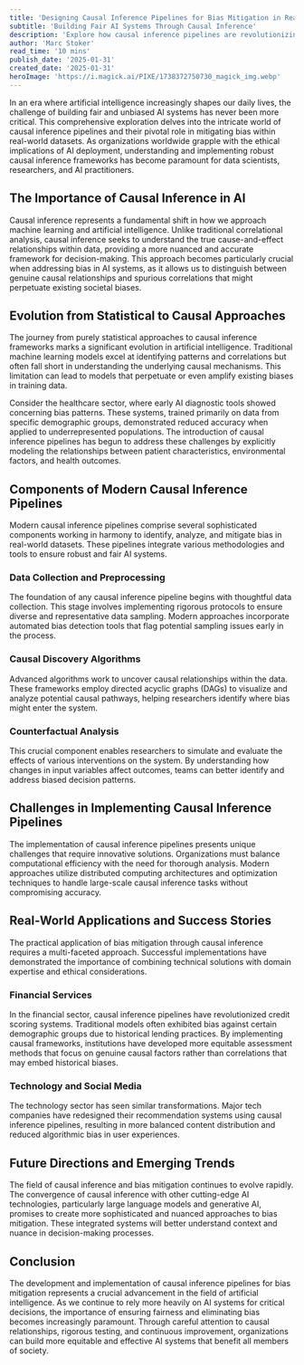 ```yaml
---
title: 'Designing Causal Inference Pipelines for Bias Mitigation in Real-World Datasets'
subtitle: 'Building Fair AI Systems Through Causal Inference'
description: 'Explore how causal inference pipelines are revolutionizing bias mitigation in AI systems. This comprehensive guide examines the evolution, implementation, and future of causal frameworks in creating fair and ethical artificial intelligence solutions.'
author: 'Marc Stoker'
read_time: '10 mins'
publish_date: '2025-01-31'
created_date: '2025-01-31'
heroImage: 'https://i.magick.ai/PIXE/1738372750730_magick_img.webp'
---
```


In an era where artificial intelligence increasingly shapes our daily lives, the challenge of building fair and unbiased AI systems has never been more critical. This comprehensive exploration delves into the intricate world of causal inference pipelines and their pivotal role in mitigating bias within real-world datasets. As organizations worldwide grapple with the ethical implications of AI deployment, understanding and implementing robust causal inference frameworks has become paramount for data scientists, researchers, and AI practitioners.

## The Importance of Causal Inference in AI

Causal inference represents a fundamental shift in how we approach machine learning and artificial intelligence. Unlike traditional correlational analysis, causal inference seeks to understand the true cause-and-effect relationships within data, providing a more nuanced and accurate framework for decision-making. This approach becomes particularly crucial when addressing bias in AI systems, as it allows us to distinguish between genuine causal relationships and spurious correlations that might perpetuate existing societal biases.

## Evolution from Statistical to Causal Approaches

The journey from purely statistical approaches to causal inference frameworks marks a significant evolution in artificial intelligence. Traditional machine learning models excel at identifying patterns and correlations but often fall short in understanding the underlying causal mechanisms. This limitation can lead to models that perpetuate or even amplify existing biases in training data.

Consider the healthcare sector, where early AI diagnostic tools showed concerning bias patterns. These systems, trained primarily on data from specific demographic groups, demonstrated reduced accuracy when applied to underrepresented populations. The introduction of causal inference pipelines has begun to address these challenges by explicitly modeling the relationships between patient characteristics, environmental factors, and health outcomes.

## Components of Modern Causal Inference Pipelines

Modern causal inference pipelines comprise several sophisticated components working in harmony to identify, analyze, and mitigate bias in real-world datasets. These pipelines integrate various methodologies and tools to ensure robust and fair AI systems.

### Data Collection and Preprocessing

The foundation of any causal inference pipeline begins with thoughtful data collection. This stage involves implementing rigorous protocols to ensure diverse and representative data sampling. Modern approaches incorporate automated bias detection tools that flag potential sampling issues early in the process.

### Causal Discovery Algorithms

Advanced algorithms work to uncover causal relationships within the data. These frameworks employ directed acyclic graphs (DAGs) to visualize and analyze potential causal pathways, helping researchers identify where bias might enter the system.

### Counterfactual Analysis

This crucial component enables researchers to simulate and evaluate the effects of various interventions on the system. By understanding how changes in input variables affect outcomes, teams can better identify and address biased decision patterns.

## Challenges in Implementing Causal Inference Pipelines

The implementation of causal inference pipelines presents unique challenges that require innovative solutions. Organizations must balance computational efficiency with the need for thorough analysis. Modern approaches utilize distributed computing architectures and optimization techniques to handle large-scale causal inference tasks without compromising accuracy.

## Real-World Applications and Success Stories

The practical application of bias mitigation through causal inference requires a multi-faceted approach. Successful implementations have demonstrated the importance of combining technical solutions with domain expertise and ethical considerations.

### Financial Services

In the financial sector, causal inference pipelines have revolutionized credit scoring systems. Traditional models often exhibited bias against certain demographic groups due to historical lending practices. By implementing causal frameworks, institutions have developed more equitable assessment methods that focus on genuine causal factors rather than correlations that may embed historical biases.

### Technology and Social Media

The technology sector has seen similar transformations. Major tech companies have redesigned their recommendation systems using causal inference pipelines, resulting in more balanced content distribution and reduced algorithmic bias in user experiences.

## Future Directions and Emerging Trends

The field of causal inference and bias mitigation continues to evolve rapidly. The convergence of causal inference with other cutting-edge AI technologies, particularly large language models and generative AI, promises to create more sophisticated and nuanced approaches to bias mitigation. These integrated systems will better understand context and nuance in decision-making processes.

## Conclusion

The development and implementation of causal inference pipelines for bias mitigation represents a crucial advancement in the field of artificial intelligence. As we continue to rely more heavily on AI systems for critical decisions, the importance of ensuring fairness and eliminating bias becomes increasingly paramount. Through careful attention to causal relationships, rigorous testing, and continuous improvement, organizations can build more equitable and effective AI systems that benefit all members of society.